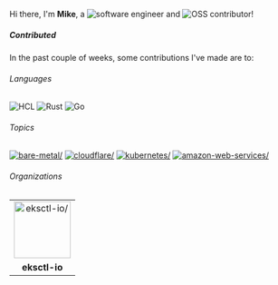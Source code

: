 Hi there, I'm **Mike**, a ![software engineer](https://img.shields.io/static/v1?style=flat-square&label=&message=software%20engineer&color=navy) and ![OSS contributor](https://img.shields.io/static/v1?style=flat-square&label=&message=OSS%20contributor&color=navy)!

##### Contributed

In the past couple of weeks, some contributions I've made are to:

###### Languages

![HCL](https://img.shields.io/static/v1?logo=HCL&logoColor=%23fff&style=flat-square&label=&message=HCL&color=%23844FBA) ![Rust](https://img.shields.io/static/v1?logo=Rust&logoColor=%23333&style=flat-square&label=&message=Rust&color=%23dea584) ![Go](https://img.shields.io/static/v1?logo=Go&logoColor=%23fff&style=flat-square&label=&message=Go&color=%2300ADD8)

###### Topics

<a href="https://github.com/topics/bare-metal"><img src="https://img.shields.io/static/v1?style=flat-square&label=&message=bare-metal&color=blue" alt=bare-metal/></a> <a href="https://github.com/topics/cloudflare"><img src="https://img.shields.io/static/v1?style=flat-square&label=&message=cloudflare&color=blue" alt=cloudflare/></a> <a href="https://github.com/topics/kubernetes"><img src="https://img.shields.io/static/v1?style=flat-square&label=&message=kubernetes&color=blue" alt=kubernetes/></a> <a href="https://github.com/topics/amazon-web-services"><img src="https://img.shields.io/static/v1?style=flat-square&label=&message=amazon-web-services&color=blue" alt=amazon-web-services/></a>

###### Organizations


<table>
  <tbody>
    <tr>
    <td align="center"><a href="https://github.com/eksctl-io"><img width="100" src="https://avatars.githubusercontent.com/u/126004790?v=4" alt=eksctl-io/></a></td>
    </tr>
    <tr>
    <td align="center"><strong>eksctl-io</strong></td>
    </tr>
  </tbody>
</table>


